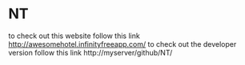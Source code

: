 # NT
to check out this website follow this link
http://awesomehotel.infinityfreeapp.com/
to check out the developer version follow this link
http://myserver/github/NT/
